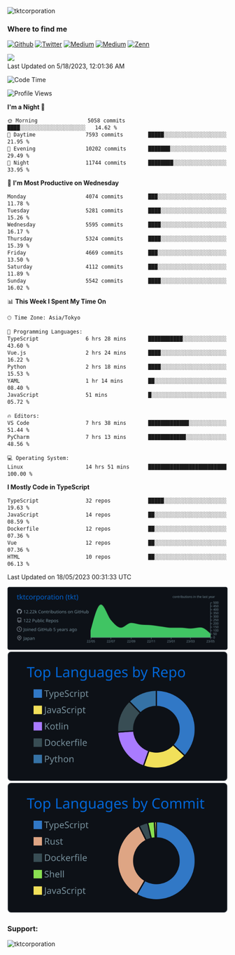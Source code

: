 <p align="left"> <img src="https://komarev.com/ghpvc/?username=tktcorporation&label=Profile%20views&color=0e75b6&style=flat" alt="tktcorporation" /> </p>

<h3>Where to find me</h3>
<p>
<a href="https://github.com/tktcorporation" target="_blank"><img alt="Github" src="https://img.shields.io/badge/GitHub-%2312100E.svg?&style=for-the-badge&logo=Github&logoColor=white" /></a>
<a href="https://twitter.com/tktcorporation" target="_blank"><img alt="Twitter" src="https://img.shields.io/badge/twitter-%231DA1F2.svg?&style=for-the-badge&logo=twitter&logoColor=white" /></a>
<a href="https://www.linkedin.com/in/tktcorporation" target="_blank"><img alt="Medium" src="https://img.shields.io/badge/linkdin-0a66c2.svg?&style=for-the-badge&logo=linkedin&logoColor=white" /></a>
<a href="https://qiita.com/tktcorporation" target="_blank"><img alt="Medium" src="https://img.shields.io/badge/qiita-55C500.svg?&style=for-the-badge&logo=qiita&logoColor=white" /></a>
<a href="https://zenn.dev/tktcorporation" target="_blank"><img alt="Zenn" src="https://img.shields.io/badge/Zenn-3EA8FF.svg?&style=for-the-badge&logo=Zenn&logoColor=white" /></a>
</p>

<!--START_SECTION:lapras-card-->
<a href="https://lapras.com/public/tktcorporation" target="_blank" rel="noopener noreferrer"><img src="https://lapras-card-generator.vercel.app/api/svg?e=3.89&b=3.48&i=3.58&b1=%23232323&b2=%236d6d6d&i1=%23212121&i2=%23818181&l=en" width="300" ></a>  
Last Updated on 5/18/2023, 12:01:36 AM
<!--END_SECTION:lapras-card-->
  
<!--START_SECTION:waka-->
![Code Time](http://img.shields.io/badge/Code%20Time-964%20hrs%2011%20mins-blue)

![Profile Views](http://img.shields.io/badge/Profile%20Views-0-blue)

**I'm a Night 🦉** 

```text
🌞 Morning                5058 commits        ████░░░░░░░░░░░░░░░░░░░░░   14.62 % 
🌆 Daytime                7593 commits        █████░░░░░░░░░░░░░░░░░░░░   21.95 % 
🌃 Evening                10202 commits       ███████░░░░░░░░░░░░░░░░░░   29.49 % 
🌙 Night                  11744 commits       ████████░░░░░░░░░░░░░░░░░   33.95 % 
```
📅 **I'm Most Productive on Wednesday** 

```text
Monday                   4074 commits        ███░░░░░░░░░░░░░░░░░░░░░░   11.78 % 
Tuesday                  5281 commits        ████░░░░░░░░░░░░░░░░░░░░░   15.26 % 
Wednesday                5595 commits        ████░░░░░░░░░░░░░░░░░░░░░   16.17 % 
Thursday                 5324 commits        ████░░░░░░░░░░░░░░░░░░░░░   15.39 % 
Friday                   4669 commits        ███░░░░░░░░░░░░░░░░░░░░░░   13.50 % 
Saturday                 4112 commits        ███░░░░░░░░░░░░░░░░░░░░░░   11.89 % 
Sunday                   5542 commits        ████░░░░░░░░░░░░░░░░░░░░░   16.02 % 
```


📊 **This Week I Spent My Time On** 

```text
🕑︎ Time Zone: Asia/Tokyo

💬 Programming Languages: 
TypeScript               6 hrs 28 mins       ███████████░░░░░░░░░░░░░░   43.60 % 
Vue.js                   2 hrs 24 mins       ████░░░░░░░░░░░░░░░░░░░░░   16.22 % 
Python                   2 hrs 18 mins       ████░░░░░░░░░░░░░░░░░░░░░   15.53 % 
YAML                     1 hr 14 mins        ██░░░░░░░░░░░░░░░░░░░░░░░   08.40 % 
JavaScript               51 mins             █░░░░░░░░░░░░░░░░░░░░░░░░   05.72 % 

🔥 Editors: 
VS Code                  7 hrs 38 mins       █████████████░░░░░░░░░░░░   51.44 % 
PyCharm                  7 hrs 13 mins       ████████████░░░░░░░░░░░░░   48.56 % 

💻 Operating System: 
Linux                    14 hrs 51 mins      █████████████████████████   100.00 % 
```

**I Mostly Code in TypeScript** 

```text
TypeScript               32 repos            █████░░░░░░░░░░░░░░░░░░░░   19.63 % 
JavaScript               14 repos            ██░░░░░░░░░░░░░░░░░░░░░░░   08.59 % 
Dockerfile               12 repos            ██░░░░░░░░░░░░░░░░░░░░░░░   07.36 % 
Vue                      12 repos            ██░░░░░░░░░░░░░░░░░░░░░░░   07.36 % 
HTML                     10 repos            ██░░░░░░░░░░░░░░░░░░░░░░░   06.13 % 
```




 Last Updated on 18/05/2023 00:31:33 UTC
<!--END_SECTION:waka-->

[![](https://raw.githubusercontent.com/tktcorporation/tktcorporation/master/profile-summary-card-output/github_dark/0-profile-details.svg)](https://github.com/vn7n24fzkq/github-profile-summary-cards)
[![](https://raw.githubusercontent.com/tktcorporation/tktcorporation/master/profile-summary-card-output/github_dark/1-repos-per-language.svg)](https://github.com/vn7n24fzkq/github-profile-summary-cards) [![](https://raw.githubusercontent.com/tktcorporation/tktcorporation/master/profile-summary-card-output/github_dark/2-most-commit-language.svg)](https://github.com/vn7n24fzkq/github-profile-summary-cards)

<h3 align="left">Support:</h3>
<p><a href="https://www.buymeacoffee.com/tktcorporation"> <img align="left" src="https://cdn.buymeacoffee.com/buttons/v2/default-yellow.png" height="50" width="210" alt="tktcorporation" /></a></p><br><br>
